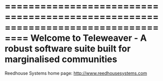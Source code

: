 ==================================================================================
Welcome to Teleweaver - A robust software suite built for marginalised communities
==================================================================================

Reedhouse Systems home page: http://www.reedhousesystems.com


